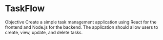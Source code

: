 # TaskFlow

Objective
Create a simple task management application using React for the frontend and Node.js for the backend. The application should allow users to create, view, update, and delete tasks.